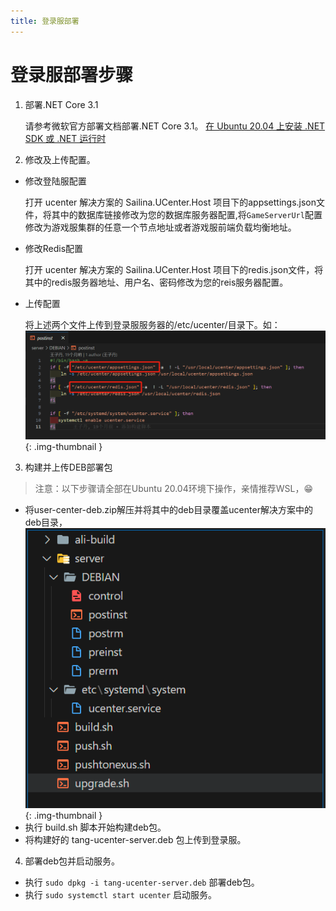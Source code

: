 ```yaml
---
title: 登录服部署
---
```


# 登录服部署步骤

1. 部署.NET Core 3.1

    请参考微软官方部署文档部署.NET Core 3.1。
    [在 Ubuntu 20.04 上安装 .NET SDK 或 .NET 运行时](https://learn.microsoft.com/zh-cn/dotnet/core/install/linux-ubuntu-2004)

2. 修改及上传配置。

- 修改登陆服配置

    打开 ucenter 解决方案的 Sailina.UCenter.Host 项目下的appsettings.json文件，将其中的数据库链接修改为您的数据库服务器配置,将`GameServerUrl`配置修改为游戏服集群的任意一个节点地址或者游戏服前端负载均衡地址。
- 修改Redis配置

    打开 ucenter 解决方案的 Sailina.UCenter.Host 项目下的redis.json文件，将其中的redis服务器地址、用户名、密码修改为您的reis服务器配置。
- 上传配置

    将上述两个文件上传到登录服服务器的/etc/ucenter/目录下。如：
    ![alt text](/assets/img/image2.png){: .img-thumbnail }

3. 构建并上传DEB部署包

> 注意：以下步骤请全部在Ubuntu 20.04环境下操作，亲情推荐WSL，😁

- 将user-center-deb.zip解压并将其中的deb目录覆盖ucenter解决方案中的deb目录，
![alt text](/assets/img/image3.png){: .img-thumbnail }
- 执行 build.sh 脚本开始构建deb包。
- 将构建好的 tang-ucenter-server.deb 包上传到登录服。
4. 部署deb包并启动服务。

- 执行 ```sudo dpkg -i tang-ucenter-server.deb``` 部署deb包。
- 执行 ```sudo systemctl start ucenter``` 启动服务。
